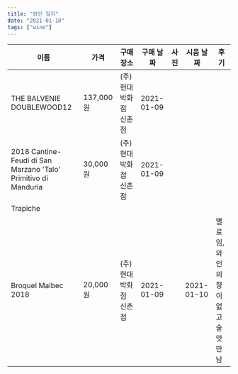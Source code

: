 ```yaml
---
title: "와인 일지"
date: "2021-01-10"
tags: ["wine"]
---
```


|이름|가격|구매 장소|구매 날짜|사진|시음 날짜|후기|
|---|---|---|---|---|---|---|
|THE BALVENIE DOUBLEWOOD12|137,000원|(주)현대박화점 신촌점|2021-01-09||||
|2018 Cantine-Feudi di San Marzano 'Talo' Primitivo di Manduria|30,000원|(주)현대박화점 신촌점|2021-01-09||||
|Trapiche
Broquel Malbec 2018|20,000원|(주)현대박화점 신촌점|2021-01-09||2021-01-10|별로임, 와인의 향이 없고 술 맛만 남|
